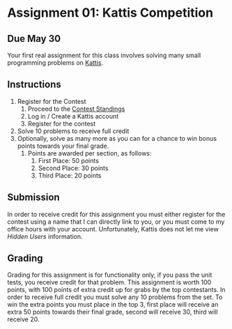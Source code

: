 # Assignment 01: Kattis Competition

## Due May 30

Your first real assignment for this class involves solving many small programming problems on [Kattis](https://open.kattis.com/).

## Instructions

1. Register for the Contest
   1. Proceed to the [Contest Standings](https://open.kattis.com/contests/gk5vue/standings)
   2. Log in / Create a Kattis account
   3. Register for the contest
2. Solve 10 problems to receive full credit
3. Optionally, solve as many more as you can for a chance to win bonus points towards your final grade.
   1. Points are awarded per section, as follows:
      1. First Place: 50 points
      2. Second Place: 30 points
      3. Third Place: 20 points

## Submission

In order to receive credit for this assignment you must either register for the contest using a name that I can directly link to you, or you must come to my office hours with your account.
Unfortunately, Kattis does not let me view *Hidden Users* information.

## Grading

Grading for this assignment is for functionality only, if you pass the unit tests, you receive credit for that problem.
This assignment is worth 100 points, with 100 points of extra credit up for grabs by the top contestants.
In order to receive full credit you must solve any 10 problems from the set.
To win the extra points you must place in the top 3, first place will receive an extra 50 points towards their final grade, second will receive 30, third will receive 20.
